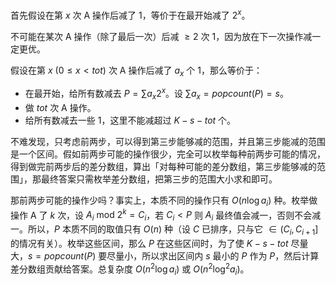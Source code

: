 首先假设在第 $x$ 次 A 操作后减了 $1$，等价于在最开始减了 $2^x$。

不可能在某次 A 操作（除了最后一次）后减 $\ge 2$ 次 $1$，因为放在下一次操作减一定更优。

假设在第 $x\ (0\le x<tot)$ 次 A 操作后减了 $a_x$ 个 $1$，那么等价于：

- 在最开始，给所有数减去 $P=\sum a_x2^x$。设 $\sum a_x=popcount(P)=s$。
- 做 $tot$ 次 A 操作。
- 给所有数减去一些 $1$，这里不能减超过 $K-s-tot$ 个。

不难发现，只考虑前两步，可以得到第三步能够减的范围，并且第三步能减的范围是一个区间。假如前两步可能的操作很少，完全可以枚举每种前两步可能的情况，得到做完前两步后的差分数组，算出「对每种可能的差分数组，第三步能够减的范围」，那最终答案只需枚举差分数组，把第三步的范围大小求和即可。

那前两步可能的操作少吗？事实上，本质不同的操作只有 $O(n\log a_i)$ 种。枚举做操作 A 了 $k$ 次，设 $A_i\ \mathrm{mod}\ 2^k=C_i$，若 $C_i<P$ 则 $A_i$ 最终值会减一，否则不会减一。所以，$P$ 本质不同的取值只有 $O(n)$ 种（设 $C$ 已排序，只与它 $\in(C_i,C_{i+1}]$ 的情况有关）。枚举这些区间，那么 $P$ 在这些区间时，为了使 $K-s-tot$ 尽量大，$s=popcount(P)$ 要尽量小，所以求出区间内 $s$ 最小的 $P$ 作为 $P$，然后计算差分数组贡献给答案。总复杂度 $O(n^2\log a_i)$ 或 $O(n^2\log^2 a_i)$。